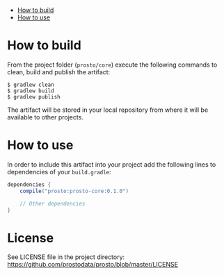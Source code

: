 * [How to build](#how-to-build)
* [How to use](#how-to-use)

# How to build

From the project folder (`prosto/core`) execute the following commands to clean, build and publish the artifact:

```console
$ gradlew clean
$ gradlew build
$ gradlew publish
```

The artifact will be stored in your local repository from where it will be available to other projects.

# How to use

In order to include this artifact into your project add the following lines to dependencies of your `build.gradle`:

```groovy
dependencies {
    compile("prosto:prosto-core:0.1.0")

    // Other dependencies
}
```

# License

See LICENSE file in the project directory: https://github.com/prostodata/prosto/blob/master/LICENSE
